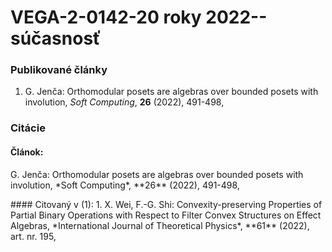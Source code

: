 # VEGA-2-0142-20 roky 2022--súčasnosť
### Publikované články
 1. G. Jenča: Orthomodular posets are algebras over bounded posets with involution,
  *Soft Computing*,
**26**
(2022),
491-498,

### Citácie
#### Článok: 
<p>
G. Jenča: Orthomodular posets are algebras over bounded posets with involution,
  *Soft Computing*,
**26**
(2022),
491-498,

<p>
#### Citovaný v (1):
 1. X. Wei, F.-G. Shi: Convexity-preserving Properties of Partial Binary Operations with Respect to Filter Convex Structures on Effect Algebras,
  *International Journal of Theoretical Physics*,
**61**
(2022),
art. nr. 195,

